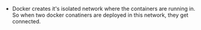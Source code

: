 * Docker creates it's isolated network where the containers are running in. So when two docker conatiners are deployed in this network, they get connected.

